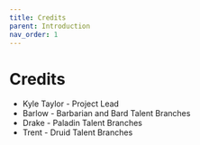 ```yaml
---
title: Credits
parent: Introduction
nav_order: 1
---
```


# Credits
* Kyle Taylor - Project Lead
* Barlow - Barbarian and Bard Talent Branches
* Drake - Paladin Talent Branches
* Trent - Druid Talent Branches
